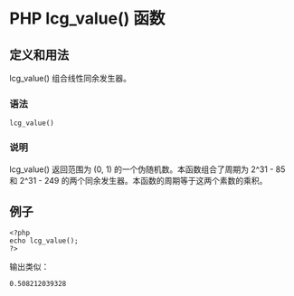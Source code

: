 # PHP lcg_value() 函数



## 定义和用法

lcg_value() 组合线性同余发生器。

### 语法

```
lcg_value()
```

### 说明

lcg_value() 返回范围为 (0, 1) 的一个伪随机数。本函数组合了周期为 2^31 - 85 和 2^31 - 249 的两个同余发生器。本函数的周期等于这两个素数的乘积。

## 例子

```
<?php
echo lcg_value();
?>
```

输出类似：

```
0.508212039328
```



